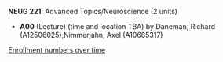 **NEUG 221**: Advanced Topics/Neuroscience (2 units)

- **A00** (Lecture) (time and location TBA) by Daneman, Richard (A12506025),Nimmerjahn, Axel (A10685317)

[Enrollment numbers over time](./NEUG221.tsv)
